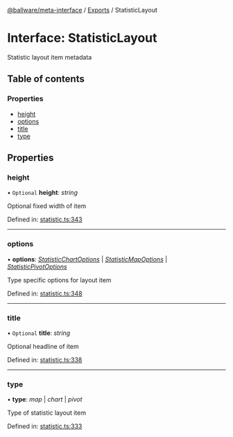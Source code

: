 [@ballware/meta-interface](../README.md) / [Exports](../modules.md) / StatisticLayout

# Interface: StatisticLayout

Statistic layout item metadata

## Table of contents

### Properties

- [height](statisticlayout.md#height)
- [options](statisticlayout.md#options)
- [title](statisticlayout.md#title)
- [type](statisticlayout.md#type)

## Properties

### height

• `Optional` **height**: *string*

Optional fixed width of item

Defined in: [statistic.ts:343](https://github.com/ballware/ballware-client/blob/37e08ea/packages/meta-interface/src/statistic.ts#L343)

___

### options

• **options**: [*StatisticChartOptions*](statisticchartoptions.md) \| [*StatisticMapOptions*](statisticmapoptions.md) \| [*StatisticPivotOptions*](statisticpivotoptions.md)

Type specific options for layout item

Defined in: [statistic.ts:348](https://github.com/ballware/ballware-client/blob/37e08ea/packages/meta-interface/src/statistic.ts#L348)

___

### title

• `Optional` **title**: *string*

Optional headline of item

Defined in: [statistic.ts:338](https://github.com/ballware/ballware-client/blob/37e08ea/packages/meta-interface/src/statistic.ts#L338)

___

### type

• **type**: *map* \| *chart* \| *pivot*

Type of statistic layout item

Defined in: [statistic.ts:333](https://github.com/ballware/ballware-client/blob/37e08ea/packages/meta-interface/src/statistic.ts#L333)
